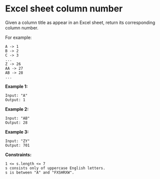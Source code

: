 # Excel sheet column number

Given a column title as appear in an Excel sheet, return its corresponding column number.

For example:

```
A -> 1
B -> 2
C -> 3
...
Z -> 26
AA -> 27
AB -> 28
...
```

**Example 1:**

```
Input: "A"
Output: 1
```

**Example 2:**

```
Input: "AB"
Output: 28
```

**Example 3:**

```
Input: "ZY"
Output: 701
```

**Constraints:**

```
1 <= s.length <= 7
s consists only of uppercase English letters.
s is between "A" and "FXSHRXW".
```